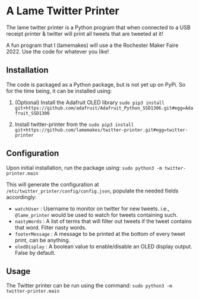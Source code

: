 # A Lame Twitter Printer

The lame twitter printer is a Python program that when connected to a USB receipt printer & twitter will print
all tweets that are tweeted at it!

A fun program that I (lamemakes) will use a the Rochester Maker Faire 2022. Use the code for whatever you like!

## Installation

The code is packaged as a Python package, but is not yet up on PyPi. So for the time being, it can be installed using:

1. (Optional) Install the Adafruit OLED library ``` sudo pip3 install git+https://github.com/adafruit/Adafruit_Python_SSD1306.git#egg=Adafruit_SSD1306 ```

2. Install twitter-printer from the  ``` sudo pip3 install git+https://github.com/lamemakes/twitter-printer.git#egg=twitter-printer ```


## Configuration

Upon initial installation, run the package using:
``` sudo python3 -m twitter-printer.main ```

This will generate the configuration at ``` /etc/twitter_printer/config/config.json ```, populate the needed fields accordingly:
- ```watchUser``` : Username to monitor on twitter for new tweets. i.e., ```@lame_printer``` would be used to watch for tweets containing such.
- ```nastyWords``` : A list of terms that will filter out tweets if the tweet contains that word. Filter nasty words.
- ```footerMessage``` : A message to be printed at the bottom of every tweet print, can be anything.
- ```oledDisplay``` : A boolean value to enable/disable an OLED display output. False by default.


## Usage

The Twitter printer can be run using the command:
``` sudo python3 -m twitter-printer.main ```
